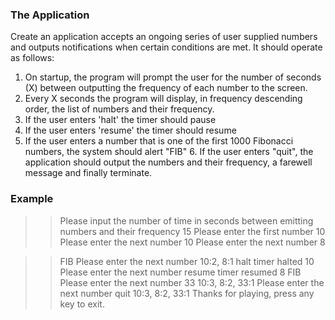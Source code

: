 ### The Application
Create an application accepts an ongoing series of user supplied numbers and
outputs notifications when certain conditions are met. It should operate as follows:
1. On startup, the program will prompt the user for the number of seconds (X)
between outputting the frequency of each number to the screen.
2. Every X seconds the program will display, in frequency descending order, the
list of numbers and their frequency.
3. If the user enters 'halt' the timer should pause
4. If the user enters 'resume' the timer should resume
5. If the user enters a number that is one of the first 1000 Fibonacci numbers, the
system should alert "FIB" 6. If the user enters "quit", the application should
output the numbers and their frequency, a farewell message and finally
terminate.

### Example
>> Please input the number of time in seconds between emitting numbers and their
frequency
15
>> Please enter the first number
10
>> Please enter the next number
10
>> Please enter the next number
8

>> FIB
>> Please enter the next number
>> 10:2, 8:1
halt
>> timer halted
10
>> Please enter the next number
resume
>> timer resumed
8
>> FIB
>> Please enter the next number
33
>> 10:3, 8:2, 33:1
>> Please enter the next number
quit
>> 10:3, 8:2, 33:1
>> Thanks for playing, press any key to exit.